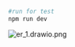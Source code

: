 

```bash
#run for test
npm run dev
```


![er_1.drawio.png](https://img2.pic.in.th/pic/er_1.drawio.png)